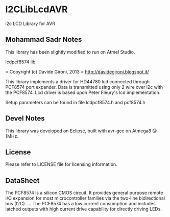 # I2CLibLcdAVR
i2c LCD Library for AVR 


Mohammad Sadr Notes
-----------
This library has been slightly modified to run on Atmel Studio.



lcdpcf8574 lib

= Copyright (c) Davide Gironi, 2013
= http://davidegironi.blogspot.it/



This library implements a driver for HD44780 lcd connected through PCF8574
port expander.
Data is transmitted using only 2 wire over i2c with the PCF8574.
Lcd driver is based upon Peter Fleury's lcd implementation.

Setup parameters can be found in file lcdpcf8574.h and pcf8574.h


Devel Notes
-----------
This library was developed on Eclipse, built with avr-gcc on Atmega8 @ 1MHz.


License
-------
Please refer to LICENSE file for licensing information.


DataSheet 
-------
The PCF8574 is a silicon CMOS circuit. It provides general purpose remote I/O expansion for most microcontroller families via the two-line bidirectional bus (I2C). ... The PCF8574 has a low current consumption and includes latched outputs with high current drive capability for directly driving LEDs.
